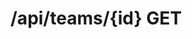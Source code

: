 #  /api/teams/{id} GET

<api-endpoint openapi-path="../../specifications/swagger.json" method="GET" endpoint="/api/teams/{id}"/>